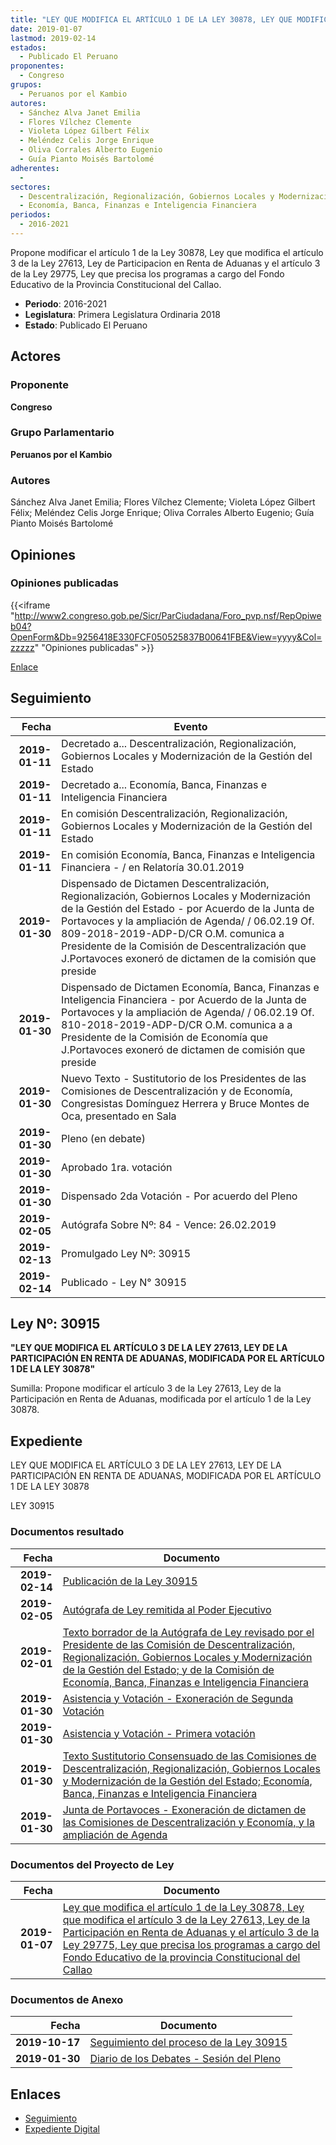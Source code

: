 ```yaml
---
title: "LEY QUE MODIFICA EL ARTÍCULO 1 DE LA LEY 30878, LEY QUE MODIFICA EL ARTÍCULO 3 DE LA LEY 27613, LEY DE LA PARTICIPACIÓN EN RENTA DE ADUANAS Y EL ARTÍCULO 3 DE LA LEY 29775, LEY QUE PRECISA LOS PROGRAMAS A CARGO DEL FONDO EDUCATIVO DE LA PROVINCIA CONSTITUCIONAL DEL CALLAO"
date: 2019-01-07
lastmod: 2019-02-14
estados: 
  - Publicado El Peruano
proponentes: 
  - Congreso
grupos: 
  - Peruanos por el Kambio
autores: 
  - Sánchez Alva Janet Emilia
  - Flores Vílchez Clemente
  - Violeta López Gilbert Félix
  - Meléndez Celis Jorge Enrique
  - Oliva Corrales Alberto Eugenio
  - Guía Pianto Moisés Bartolomé
adherentes: 
  - 
sectores: 
  - Descentralización, Regionalización, Gobiernos Locales y Modernización de la Gestión del Estado
  - Economía, Banca, Finanzas e Inteligencia Financiera
periodos: 
  - 2016-2021
---
```


Propone modificar el artículo 1 de la Ley 30878, Ley que modifica el artículo 3 de la Ley 27613, Ley de Participacion en Renta de Aduanas y el artículo 3 de la Ley 29775, Ley que precisa los programas a cargo del Fondo Educativo de la Provincia Constitucional del Callao.

- **Periodo**: 2016-2021
- **Legislatura**: Primera Legislatura Ordinaria 2018
- **Estado**: Publicado El Peruano

## Actores

### Proponente

**Congreso**

### Grupo Parlamentario

**Peruanos por el Kambio**

### Autores

Sánchez Alva Janet Emilia; Flores Vílchez Clemente; Violeta López Gilbert Félix; Meléndez Celis Jorge Enrique; Oliva Corrales Alberto Eugenio; Guía Pianto Moisés Bartolomé


## Opiniones

### Opiniones publicadas

{{<iframe "http://www2.congreso.gob.pe/Sicr/ParCiudadana/Foro_pvp.nsf/RepOpiweb04?OpenForm&Db=9256418E330FCF050525837B00641FBE&View=yyyy&Col=zzzzz" "Opiniones publicadas" >}}

[Enlace](http://www2.congreso.gob.pe/Sicr/ParCiudadana/Foro_pvp.nsf/RepOpiweb04?OpenForm&Db=9256418E330FCF050525837B00641FBE&View=yyyy&Col=zzzzz)

## Seguimiento

| Fecha | Evento |
|------:|--------|
| **2019-01-11** | Decretado a... Descentralización, Regionalización, Gobiernos Locales y Modernización de la Gestión del Estado|
| **2019-01-11** | Decretado a... Economía, Banca, Finanzas e Inteligencia Financiera|
| **2019-01-11** | En comisión Descentralización, Regionalización, Gobiernos Locales y Modernización de la Gestión del Estado|
| **2019-01-11** | En comisión Economía, Banca, Finanzas e Inteligencia Financiera - / en Relatoría 30.01.2019|
| **2019-01-30** | Dispensado de Dictamen Descentralización, Regionalización, Gobiernos Locales y Modernización de la Gestión del Estado - por Acuerdo de la Junta de Portavoces y la ampliación de Agenda/ / 06.02.19 Of. 809-2018-2019-ADP-D/CR O.M. comunica a Presidente de la Comisión de Descentralización que J.Portavoces exoneró de dictamen de la comisión que preside|
| **2019-01-30** | Dispensado de Dictamen Economía, Banca, Finanzas e Inteligencia Financiera - por Acuerdo de la Junta de Portavoces y la ampliación de Agenda/ / 06.02.19 Of. 810-2018-2019-ADP-D/CR O.M. comunica a a Presidente de la Comisión de Economía que J.Portavoces exoneró de dictamen de comisión que preside|
| **2019-01-30** | Nuevo Texto - Sustitutorio de los Presidentes de las Comisiones de Descentralización y de Economía, Congresistas Domínguez Herrera y Bruce Montes de Oca, presentado en Sala|
| **2019-01-30** | Pleno (en debate)|
| **2019-01-30** | Aprobado 1ra. votación|
| **2019-01-30** | Dispensado 2da Votación - Por acuerdo del Pleno|
| **2019-02-05** | Autógrafa Sobre Nº: 84 - Vence: 26.02.2019|
| **2019-02-13** | Promulgado Ley Nº: 30915|
| **2019-02-14** | Publicado - Ley N° 30915|

## Ley Nº: 30915

**"LEY QUE MODIFICA EL ARTÍCULO 3 DE LA LEY 27613, LEY DE LA PARTICIPACIÓN EN RENTA DE ADUANAS, MODIFICADA POR EL ARTÍCULO 1 DE LA LEY 30878"**

Sumilla: Propone modificar el artículo 3 de la Ley 27613, Ley de la Participación en Renta de Aduanas, modificada por el artículo 1 de la Ley 30878.


## Expediente

LEY QUE MODIFICA EL ARTÍCULO 3 DE LA LEY 27613, LEY DE LA PARTICIPACIÓN EN RENTA DE ADUANAS, MODIFICADA POR EL ARTÍCULO 1 DE LA LEY 30878

LEY 30915


### Documentos resultado

| Fecha | Documento |
|------:|--------|
| **2019-02-14** | [Publicación de la Ley 30915](http://www.leyes.congreso.gob.pe/Documentos/2016_2021/ADLP/Normas_Legales/30915-LEY.pdf) |
| **2019-02-05** | [Autógrafa de Ley remitida al Poder Ejecutivo](http://www.leyes.congreso.gob.pe/Documentos/2016_2021/ADLP/Texto_Aprobado/AU0377620190205.pdf) |
| **2019-02-01** | [Texto borrador de la Autógrafa de Ley revisado por el Presidente de las Comisión de Descentralización, Regionalización, Gobiernos Locales y Modernización de la Gestión del Estado; y de la Comisión de Economía, Banca, Finanzas e Inteligencia Financiera](http://www.leyes.congreso.gob.pe/Documentos/2016_2021/Texto_Borrador_de_Autografa/BAU0377620190201.pdf) |
| **2019-01-30** | [Asistencia y Votación - Exoneración de Segunda Votación](http://www.leyes.congreso.gob.pe/Documentos/2016_2021/Asistencia_y_Votacion/Proyectos_de_Ley/Exoneracion_de_Segunda_Votacion/PL_ESV03776_20190130.pdf) |
| **2019-01-30** | [Asistencia y Votación - Primera votación](http://www.leyes.congreso.gob.pe/Documentos/2016_2021/Asistencia_y_Votacion/Proyectos_de_Ley/PL_AV03776_20190130.pdf) |
| **2019-01-30** | [Texto Sustitutorio Consensuado de las Comisiones de Descentralización, Regionalización, Gobiernos Locales y Modernización de la Gestión del Estado; Economía, Banca, Finanzas e Inteligencia Financiera](http://www.leyes.congreso.gob.pe/Documentos/2016_2021/Texto_Sustitutorio/Consensuado/TSC0377620190130.pdf) |
| **2019-01-30** | [Junta de Portavoces - Exoneración de dictamen de las Comisiones de Descentralización y Economía, y la ampliación de Agenda](http://www.leyes.congreso.gob.pe/Documentos/2016_2021/Acuerdos/Junta_Portavoces/AJP0377620190130.pdf) |

### Documentos del Proyecto de Ley

| Fecha | Documento |
|------:|--------|
| **2019-01-07** | [Ley que modifica el artículo 1 de la Ley 30878, Ley que modifica el artículo 3 de la Ley 27613, Ley de la Participación en Renta de Aduanas y el artículo 3 de la Ley 29775, Ley que precisa los programas a cargo del Fondo Educativo de la provincia Constitucional del Callao](http://www.leyes.congreso.gob.pe/Documentos/2016_2021/Proyectos_de_Ley_y_de_Resoluciones_Legislativas/PL0377620190107..pdf) |

### Documentos de Anexo

| Fecha | Documento |
|------:|--------|
| **2019-10-17** | [Seguimiento del proceso de la Ley 30915](http://www.leyes.congreso.gob.pe/Documentos/2016_2021/Seguimiento_de_Proyectos_de_Ley/03776PL20191017.pdf) |
| **2019-01-30** | [Diario de los Debates - Sesión del Pleno](http://www2.congreso.gob.pe/Sicr/DiarioDebates/Publicad.nsf/SesionesPleno/05256D6E0073DFE905258393006202ED/$FILE/PLO-2018-20B.pdf) |

## Enlaces 

- [Seguimiento](http://www2.congreso.gob.pehttp://www2.congreso.gob.pe/Sicr/TraDocEstProc/CLProLey2016.nsf/f7fff46988ca05b1052578e100829cc7/641527b568f326b60525837b0060d287?OpenDocument)
- [Expediente Digital](http://www2.congreso.gob.pehttp://www2.congreso.gob.pe/Sicr/TraDocEstProc/CLProLey2016.nsf/f7fff46988ca05b1052578e100829cc7/641527b568f326b60525837b0060d287?OpenDocument&Click=05257FB7005EB655.eb71d0cf91d8294e05256cdf006b5706/$Body/0.1C6C)

